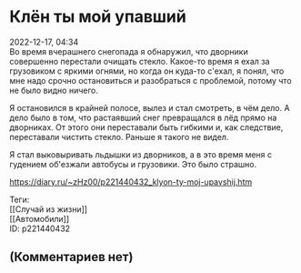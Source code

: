 Клён ты мой упавший
===================

  
2022-12-17, 04:34  
 Во время вчерашнего снегопада я обнаружил, что дворники совершенно перестали очищать стекло. Какое-то время я ехал за грузовиком с яркими огнями, но когда он куда-то с'ехал, я понял, что мне надо срочно остановиться и разобраться с проблемой, потому что не было видно ничего.   
   
 Я остановился в крайней полосе, вылез и стал смотреть, в чём дело. А дело было в том, что растаявший снег превращался в лёд прямо на дворниках. От этого они переставали быть гибкими и, как следствие, переставали чистить стекло. Раньше я такого не видел.   
   
 Я стал выковыривать льдышки из дворников, а в это время меня с гудением об'езжали автобусы и грузовики. Это было страшно.   
  
<https://diary.ru/~zHz00/p221440432_klyon-ty-moj-upavshij.htm>  
  
Теги:  
[[Случай из жизни]]  
[[Автомобили]]  
ID: p221440432  


(Комментариев нет)
------------------